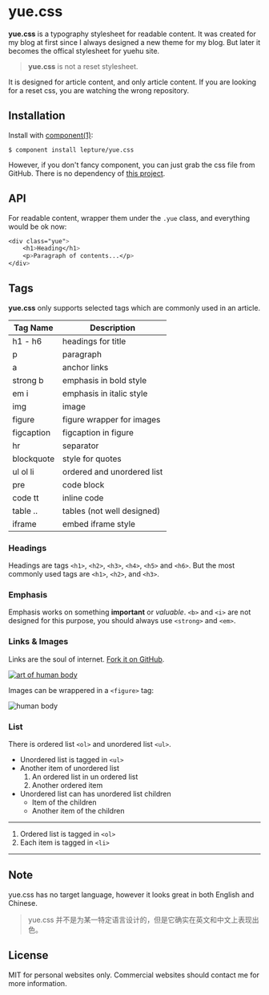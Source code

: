 # yue.css

**yue.css** is a typography stylesheet for readable content. It was
created for my blog at first since I always designed a new theme for my
blog. But later it becomes the offical stylesheet for yuehu site.

> **yue.css** is not a reset stylesheet.

It is designed for article content, and only article content. If you are
looking for a reset css, you are watching the wrong repository.

## Installation

Install with [component(1)](http://component.io):

    $ component install lepture/yue.css

However, if you don't fancy component, you can just grab the css file
from GitHub. There is no dependency of [this project](https://github.com/lepture/yue.css).

## API

For readable content, wrapper them under the `.yue` class, and everything
would be ok now:

```css
<div class="yue">
    <h1>Heading</h1>
    <p>Paragraph of contents...</p>
</div>
```

## Tags

**yue.css** only supports selected tags which are commonly used in an
article.

Tag Name   | Description
---------- | -----------------------------
h1 - h6    | headings for title
p          | paragraph
a          | anchor links
strong b   | emphasis in bold style
em i       | emphasis in italic style
img        | image
figure     | figure wrapper for images
figcaption | figcaption in figure
hr         | separator
blockquote | style for quotes
ul ol li   | ordered and unordered list
pre        | code block
code tt    | inline code
table ..   | tables (not well designed)
iframe     | embed iframe style


### Headings

Headings are tags `<h1>`, `<h2>`, `<h3>`, `<h4>`, `<h5>` and `<h6>`.
But the most commonly used tags are `<h1>`, `<h2>`, and `<h3>`.

### Emphasis

Emphasis works on something **important** or *valuable*. `<b>` and `<i>`
are not designed for this purpose, you should always use `<strong>` and `<em>`.

### Links & Images

Links are the soul of internet. [Fork it on GitHub](https://github.com/lepture/yue.css).

[![art of human body](https://github-camo.global.ssl.fastly.net/4828f1a080d88c40be73f558e5951689b105b4f3/687474703a2f2f696d67332e646f7562616e2e636f6d2f766965772f70686f746f2f70686f746f2f7075626c69632f70313438373536333835302e6a7067)](http://www.douban.com/photos/photo/1487563850/)

Images can be wrappered in a `<figure>` tag:

![human body](https://github-camo.global.ssl.fastly.net/9dd35e35cced3d2be53bfe42b5b250a0d17e47b9/687474703a2f2f696d67332e646f7562616e2e636f6d2f766965772f70686f746f2f70686f746f2f7075626c69632f70313438373536333931312e6a7067 "The Art of Human Body")

### List

There is ordered list `<ol>` and unordered list `<ul>`.

* Unordered list is tagged in `<ul>`
* Another item of unordered list
    1. An ordered list in un ordered list
    2. Another ordered item
* Unordered list can has unordered list children
    * Item of the children
    * Another item of the children

----

1. Ordered list is tagged in `<ol>`
2. Each item is tagged in `<li>`

----

## Note

yue.css has no target language, however it looks great in both English
and Chinese.

> yue.css 并不是为某一特定语言设计的，但是它确实在英文和中文上表现出色。

## License

MIT for personal websites only. Commercial websites should contact me
for more information.
